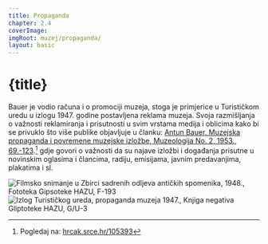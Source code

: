 ```yaml
---
title: Propaganda
chapter: 2.4
coverImage: 
imgRoot: muzej/propaganda/
layout: basic
---
```


# {title}

Bauer je vodio računa i o promociji muzeja, stoga je primjerice u Turističkom uredu u izlogu 1947. godine postavljena reklama muzeja. Svoja razmišljanja o važnosti reklamiranja i prisutnosti u svim vrstama medija i oblicima kako bi se privuklo što više publike objavljuje u članku: [Antun Bauer, Muzejska propaganda i povremene muzejske izložbe, Muzeologija No. 2, 1953., 69.-123][1].[^1]  gdje govori o važnosti da su najave izložbi i događanja prisutne u novinskim oglasima i člancima, radiju, emisijama, javnim predavanjima, plakatima i sl.

![Filmsko snimanje u Zbirci sadrenih odljeva antičkih spomenika, 1948., Fototeka Gipsoteke HAZU, F-193]({imgRoot}F-193-1.jpg 'Filmsko snimanje u Zbirci sadrenih odljeva, 1948.')
![Izlog Turističkog ureda, propaganda muzeja 1947., Knjiga negativa Gliptoteke HAZU, G/U-3]({imgRoot}G-U-3-1.jpg 'Izlog Turističkog ureda, 1947.')


[^1]: Pogledaj na: [hrcak.srce.hr/105393][1]

[1]: <https://hrcak.srce.hr/105393> "Muzeologija No. 2, 1953., 69.-123"
